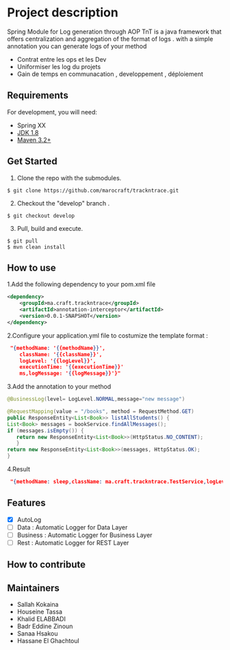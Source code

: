 # Project description

Spring Module for Log generation through AOP
TnT is a java framework that offers centralization and aggregation of the format of logs . with a simple annotation you can generate logs of your method

- Contrat entre les ops et les Dev 
- Uniformiser les log du projets
- Gain de temps en communacation , developpement , déploiement
  
## Requirements

For development, you will need:

- Spring XX
- [JDK 1.8](https://www.oracle.com/technetwork/java/javase/downloads/jdk8-downloads-2133151.html)
- [Maven 3.2+](https://maven.apache.org/download.cgi)

## Get Started

1. Clone the repo with the submodules.  

``` shell
$ git clone https://github.com/marocraft/trackntrace.git
```

2. Checkout the "develop" branch .  
   
``` shell
$ git checkout develop
```

3. Pull, build and execute.

``` shell
$ git pull
$ mvn clean install
```


## How to use

1.Add the following dependency to your pom.xml file 
``` xml
<dependency>
    <groupId>ma.craft.trackntrace</groupId> 
    <artifactId>annotation-interceptor</artifactId> 
    <version>0.0.1-SNAPSHOT</version> 
</dependency>
```

2.Configure your application.yml file to costumize the template format :

``` json
 "{methodName: '{{methodName}}',
    className: '{{className}}',
    logLevel: '{{logLevel}}',
    executionTime: '{{executionTime}}'
    ms,logMessage: '{{logMessage}}'}"
```

3.Add the annotation to your method

 ``` java
 @BusinessLog(level= LogLevel.NORMAL,message="new message")

 @RequestMapping(value = "/books", method = RequestMethod.GET) 
 public ResponseEntity<List<Book>> listAllStudents() { 
 List<Book> messages = bookService.findAllMessages(); 
 if (messages.isEmpty()) {
    return new ResponseEntity<List<Book>>(HttpStatus.NO_CONTENT);
    }
 return new ResponseEntity<List<Book>>(messages, HttpStatus.OK);
 }
```

4.Result

``` json
 "{methodName: sleep,className: ma.craft.trackntrace.TestService,logLevel: NORMAL,executionTime: 202 ms,logMessage: new message}"
```

## Features

- [x] AutoLog
- [ ] Data : Automatic Logger for Data Layer
- [ ] Business : Automatic Logger for Business Layer
- [ ] Rest : Automatic Logger for REST Layer

## How to contribute

## Maintainers

- Sallah Kokaina
- Houseine Tassa
- Khalid ELABBADI
- Badr Eddine Zinoun
- Sanaa Hsakou
- Hassane El Ghachtoul
